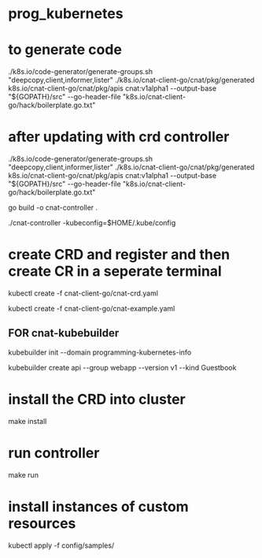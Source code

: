 # prog_kubernetes

# to generate code

./k8s.io/code-generator/generate-groups.sh "deepcopy,client,informer,lister" ./k8s.io/cnat-client-go/cnat/pkg/generated k8s.io/cnat-client-go/cnat/pkg/apis cnat:v1alpha1 --output-base "${GOPATH}/src" --go-header-file "k8s.io/cnat-client-go/hack/boilerplate.go.txt"

# after updating with crd controller

./k8s.io/code-generator/generate-groups.sh "deepcopy,client,informer,lister" ./k8s.io/cnat-client-go/cnat/pkg/generated k8s.io/cnat-client-go/cnat/pkg/apis cnat:v1alpha1 --output-base "${GOPATH}/src" --go-header-file "k8s.io/cnat-client-go/hack/boilerplate.go.txt"

go build -o cnat-controller .

./cnat-controller -kubeconfig=$HOME/.kube/config

# create CRD and register and then create CR in a seperate terminal

kubectl create -f cnat-client-go/cnat-crd.yaml

kubectl create -f cnat-client-go/cnat-example.yaml


## FOR cnat-kubebuilder

kubebuilder init --domain programming-kubernetes-info

kubebuilder create api --group webapp --version v1 --kind Guestbook

# install the CRD into cluster

make install

# run controller

make run

# install instances of custom resources

kubectl apply -f config/samples/
